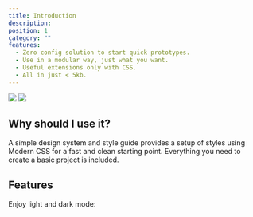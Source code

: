 ```yaml
---
title: Introduction
description:
position: 1
category: ""
features:
  - Zero config solution to start quick prototypes.
  - Use in a modular way, just what you want.
  - Useful extensions only with CSS.
  - All in just < 5kb.
---
```


<img src="/vishnu/preview.png" class="light-img" />
<img src="/vishnu/preview-dark.png" class="dark-img" />

## Why should I use it?

<p class="flex">
A simple design system and style guide provides a setup of styles using Modern CSS for a fast and clean starting point. Everything you need to create a basic project is included.
</p>

## Features

<list :items="features"></list>

<p class="flex items-center">Enjoy light and dark mode:&nbsp;<app-color-switcher class="p-2"></app-color-switcher></p>
